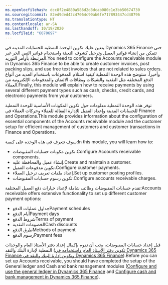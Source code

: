 ```yaml
---
ms.openlocfilehash: dcc8f2e4880a586d2d8dcab080c1e3bb50674730
ms.sourcegitcommit: 82ed9ded42c47064c90ab6fe717893447cd48796
ms.translationtype: HT
ms.contentlocale: ar-SA
ms.lasthandoff: 10/19/2020
ms.locfileid: "6070697"
---
```

<span data-ttu-id="8fd86-101">يتعين عليك تكوين الوحدة النمطية للحسابات المدينة في Dynamics 365 Finance حتى تتمكن من إنشاء فواتير العميل وترحيل كشوف التعبئة واستخدام فواتير النص الحر غير المرتبطة بأوامر التوريد.</span><span class="sxs-lookup"><span data-stu-id="8fd86-101">You need to configure the Accounts receivable module in Dynamics 365 Finance to be able to create customer invoices, post packing slips, and use free text invoices that are not related to sales orders.</span></span> <span data-ttu-id="8fd86-102">وأخيراً، ستوضح هذه الوحدة النمطية كيفية استلام المدفوعات باستخدام العديد من أنواع الدفع المختلفة مثل النقدية والشيكات وبطاقات الائتمان والمدفوعات الإلكترونية من العملاء.</span><span class="sxs-lookup"><span data-stu-id="8fd86-102">Finally, this module will explain how to receive payments by using several different payment types such as cash, checks, credit cards, and electronic payments from your customers.</span></span>

<span data-ttu-id="8fd86-103">توفر هذه الوحدة النمطية معلومات حول تكوين المكونات الأساسية للوحدة النمطية للحسابات المدينة وإعداد العميل للإدارة الفعالة للعملاء وحركات العملاء في Finance and Operations.</span><span class="sxs-lookup"><span data-stu-id="8fd86-103">This module provides information about the configuration of essential components of the Accounts receivable module and the customer setup for efficient management of customers and customer transactions in Finance and Operations.</span></span>

<span data-ttu-id="8fd86-104">سوف تتعرف في هذه الوحدة على كيفية:</span><span class="sxs-lookup"><span data-stu-id="8fd86-104">In this module, you will learn how to:</span></span>

-   <span data-ttu-id="8fd86-105">تكوين مكونات حسابات المقبوضات.</span><span class="sxs-lookup"><span data-stu-id="8fd86-105">Configure Accounts receivable components.</span></span>
-   <span data-ttu-id="8fd86-106">إنشاء عميل والمحافظة عليه.</span><span class="sxs-lookup"><span data-stu-id="8fd86-106">Create and maintain a customer.</span></span>
-   <span data-ttu-id="8fd86-107">تكوين مدفوعات العميل.</span><span class="sxs-lookup"><span data-stu-id="8fd86-107">Configure customer payments.</span></span>
-   <span data-ttu-id="8fd86-108">إعداد ملفات تعريف ترحيل العملاء.</span><span class="sxs-lookup"><span data-stu-id="8fd86-108">Set up customer posting profiles.</span></span>
-   <span data-ttu-id="8fd86-109">تكوين رسوم حسابات المقبوضات.</span><span class="sxs-lookup"><span data-stu-id="8fd86-109">Configure accounts receivable charges.</span></span>

<span data-ttu-id="8fd86-110">تقدم حسابات المقبوضات وظائف شاملة لإعداد خيارات دفع العميل المختلفة:</span><span class="sxs-lookup"><span data-stu-id="8fd86-110">Accounts receivable offers extensive functionality to set up different customer payment options:</span></span>

-   <span data-ttu-id="8fd86-111">جداول عمليات الدفع</span><span class="sxs-lookup"><span data-stu-id="8fd86-111">Payment schedules</span></span>
-   <span data-ttu-id="8fd86-112">أيام الدفع</span><span class="sxs-lookup"><span data-stu-id="8fd86-112">Payment days</span></span>
-   <span data-ttu-id="8fd86-113">شروط الدفع</span><span class="sxs-lookup"><span data-stu-id="8fd86-113">Terms of payment</span></span>
-   <span data-ttu-id="8fd86-114">الخصومات النقدية</span><span class="sxs-lookup"><span data-stu-id="8fd86-114">Cash discounts</span></span>
-   <span data-ttu-id="8fd86-115">طرق الدفع</span><span class="sxs-lookup"><span data-stu-id="8fd86-115">Methods of payment</span></span>
-   <span data-ttu-id="8fd86-116">رسوم الدفع</span><span class="sxs-lookup"><span data-stu-id="8fd86-116">Payment fees</span></span>

<span data-ttu-id="8fd86-117">قبل إعداد حسابات المقبوضات، يجب أن تقوم بإكمال إعداد دفتر الأستاذ العام والوحدات النمطية لإدارة البنك والنقد ([تكوين دفتر الأستاذ العام واستخدامه في Dynamics 365 Finance](https://docs.microsoft.com/learn/paths/configure-use-general-ledger-dyn365-finance/?azure-portal=true)[ وتكوين إدارة البنك والنقد في Dynamics 365 Finance](https://docs.microsoft.com/learn/modules/configure-cash-bank-management-dyn365-finance/?azure-portal=true)).</span><span class="sxs-lookup"><span data-stu-id="8fd86-117">Before you can set up Accounts receivable, you should have completed the setup of the General ledger and Cash and bank management modules ([Configure and use the general ledger in Dynamics 365 Finance](https://docs.microsoft.com/learn/paths/configure-use-general-ledger-dyn365-finance/?azure-portal=true) and [Configure cash and bank management in Dynamics 365 Finance](https://docs.microsoft.com/learn/modules/configure-cash-bank-management-dyn365-finance/?azure-portal=true)).</span></span> 

